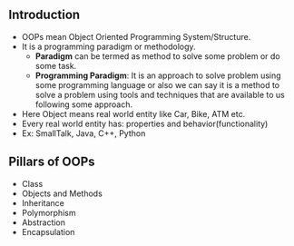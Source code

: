 ## Introduction
- OOPs mean Object Oriented Programming System/Structure.
- It is a programming paradigm or methodology.
	- **Paradigm** can be termed as method to solve some problem or do some task.
	- **Programming Paradigm**: It is an approach to solve problem using some programming language or also we can say it is a method to solve a problem using tools and techniques that are available to us following some approach.
- Here Object means real world entity like Car, Bike, ATM etc.
- Every real world entity has: properties and behavior(functionality)
- Ex: SmallTalk, Java, C++, Python
## Pillars of OOPs
- Class
- Objects and Methods
- Inheritance
- Polymorphism
- Abstraction
- Encapsulation